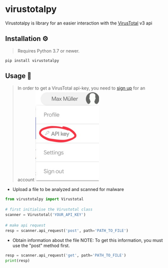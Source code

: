 # virustotalpy
Virustotalpy is library for an easier interaction with the [VirusTotal](https://www.virustotal.com/) v3 api

## Installation ⚙️
> Requires Python 3.7 or newer.
```
pip install virustotalpy
```

## Usage 🚀
>In order to get a VirusTotal api-key, you need to [sign up](https://www.virustotal.com/gui/join-us) for an account
> ![VirusTotal view API key](imgs/APIKey.jpeg)

- Upload a file to be analyzed and scanned for malware
```python
from virustotalpy import Virustotal

# first initialise the Virustotal class
scanner = Virustotal('YOUR_API_KEY')

# make api request
resp = scanner.api_request('post', path='PATH_TO_FILE')
```
- Obtain information about the file
NOTE: To get this information, you must use the "post" method first.

```python
resp = scanner.api_request('get', path='PATH_TO_FILE')
print(resp)
```

